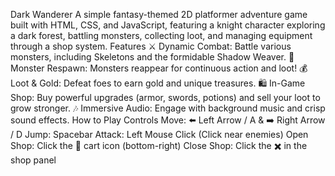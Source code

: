 Dark Wanderer
A simple fantasy-themed 2D platformer adventure game built with HTML, CSS, and JavaScript, featuring a knight character exploring a dark forest, battling monsters, collecting loot, and managing equipment through a shop system.
Features
⚔️ Dynamic Combat: Battle various monsters, including Skeletons and the formidable Shadow Weaver.
🔄 Monster Respawn: Monsters reappear for continuous action and loot!
💰 Loot & Gold: Defeat foes to earn gold and unique treasures.
🛍️ In-Game Shop: Buy powerful upgrades (armor, swords, potions) and sell your loot to grow stronger.
🎶 Immersive Audio: Engage with background music and crisp sound effects.
How to Play
Controls
Move: ⬅️ Left Arrow / A & ➡️ Right Arrow / D
Jump: Spacebar
Attack: Left Mouse Click (Click near enemies)
Open Shop: Click the 🛒 cart icon (bottom-right)
Close Shop: Click the ✖️ in the shop panel
